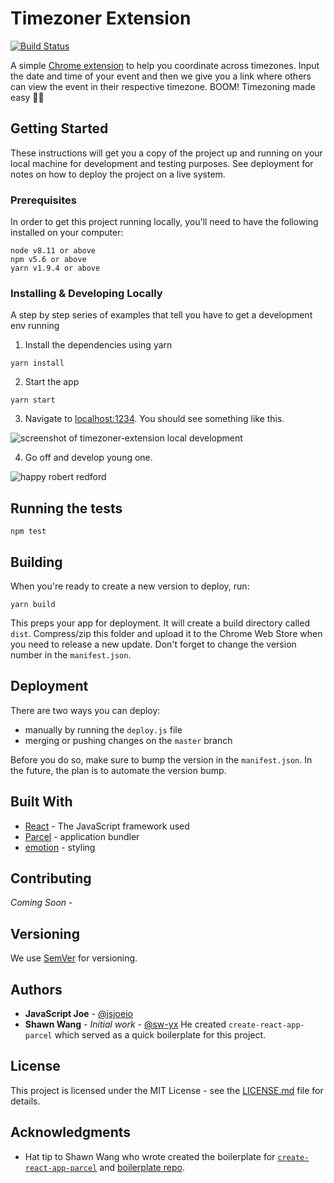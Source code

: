 # Timezoner Extension
[![Build Status](https://travis-ci.org/jsjoeio/timezoner-extension.svg?branch=master)](https://travis-ci.org/jsjoeio/timezoner-extension)

A simple [Chrome extension](https://chrome.google.com/webstore/detail/timezoner/kfnfgcafkeoflpapeniggnnkcaijgbgk) to help you coordinate across timezones. Input the date and time of your event and then we give you a link where others can view the event in their respective timezone. BOOM! Timezoning made easy 👏🏼

## Getting Started

These instructions will get you a copy of the project up and running on your local machine for development and testing purposes. See deployment for notes on how to deploy the project on a live system.

### Prerequisites

In order to get this project running locally, you'll need to have the following installed on your computer:

```Shell
node v8.11 or above
npm v5.6 or above
yarn v1.9.4 or above
```

### Installing & Developing Locally

A step by step series of examples that tell you have to get a development env running

1. Install the dependencies using yarn
```Shell
yarn install
```

2. Start the app
```Shell
yarn start
```

3. Navigate to [localhost:1234](http://localhost:1234/). You should see something like this.

![screenshot of timezoner-extension local development](http://res.cloudinary.com/dobfxs62e/image/upload/v1535315564/Timezoner-extension.png)

4. Go off and develop young one.

![happy robert redford](https://media2.giphy.com/media/xSM46ernAUN3y/giphy.gif)

## Running the tests

`npm test`

## Building
When you're ready to create a new version to deploy, run:
```Shell
yarn build
```

This preps your app for deployment. It will create a build directory called `dist`. Compress/zip this folder and upload it to the Chrome Web Store when you need to release a new update. Don't forget to change the version number in the `manifest.json`.

## Deployment

There are two ways you can deploy:
- manually by running the `deploy.js` file
- merging or pushing changes on the `master` branch

Before you do so, make sure to bump the version in the `manifest.json`. In the future, the plan is to automate the version bump.

## Built With

* [React](https://reactjs.org/) - The JavaScript framework used
* [Parcel](https://parceljs.org/) - application bundler
* [emotion](https://emotion.sh/) - styling

## Contributing

*Coming Soon* -

<!--Please read [CONTRIBUTING.md](https://gist.github.com/PurpleBooth/b24679402957c63ec426) for details on our code of conduct, and the process for submitting pull requests to us.-->

## Versioning

We use [SemVer](http://semver.org/) for versioning.

## Authors

* **JavaScript Joe** - [@jsjoeio](https://github.com/jsjoeio)
* **Shawn Wang** - *Initial work* - [@sw-yx](https://github.com/sw-yx)
He created `create-react-app-parcel` which served as a quick boilerplate for this project.

## License

This project is licensed under the MIT License - see the [LICENSE.md](https://github.com/jsjoeio/timezoner-extension/blob/master/LICENSE.md) file for details.

## Acknowledgments

* Hat tip to Shawn Wang who wrote created the boilerplate for  [`create-react-app-parcel`](https://medium.freecodecamp.org/building-chrome-extensions-in-react-parcel-79d0240dd58f) and [boilerplate repo](https://github.com/sw-yx/create-react-app-parcel).
